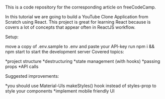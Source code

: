 This is a code repository for the corresponding article on freeCodeCamp.

In this tutorial we are going to build a YouTube Clone Application from Scratch using React. This project is great for learning React because is covers a lot of concepts that appear often in ReactJS workflow.
  
Setup:

move a copy of .env.sample to .env and paste your API-key
run npm i && npm start to start the development server
Covered topics:



*project structure
*destructuring
*state management (with hooks)
*passing props
*API calls



Suggested improvements:

*you should use Material-UIs makeStyles() hook instead of styles-prop to style your components
*implement mobile friendly UI

